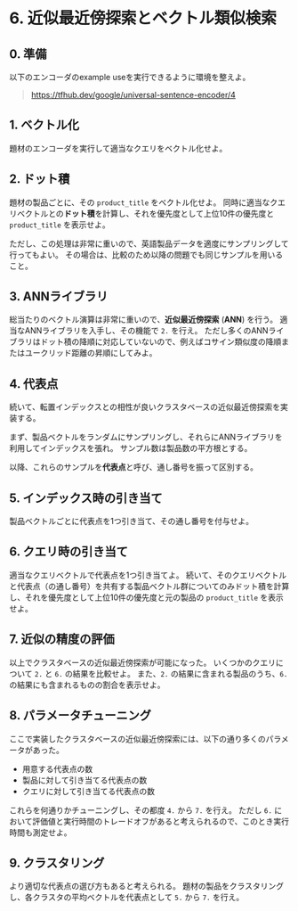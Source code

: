 # 6. 近似最近傍探索とベクトル類似検索

## 0. 準備

以下のエンコーダのexample useを実行できるように環境を整えよ。

> https://tfhub.dev/google/universal-sentence-encoder/4

## 1. ベクトル化

題材のエンコーダを実行して適当なクエリをベクトル化せよ。

## 2. ドット積

題材の製品ごとに、その `product_title` をベクトル化せよ。
同時に適当なクエリベクトルとの**ドット積**を計算し、それを優先度として上位10件の優先度と `product_title` を表示せよ。

ただし、この処理は非常に重いので、英語製品データを適度にサンプリングして行ってもよい。
その場合は、比較のため以降の問題でも同じサンプルを用いること。

## 3. ANNライブラリ

総当たりのベクトル演算は非常に重いので、**近似最近傍探索** (**ANN**) を行う。
適当なANNライブラリを入手し、その機能で `2.` を行え。
ただし多くのANNライブラリはドット積の降順に対応していないので、例えばコサイン類似度の降順またはユークリッド距離の昇順にしてみよ。

## 4. 代表点

続いて、転置インデックスとの相性が良いクラスタベースの近似最近傍探索を実装する。

まず、製品ベクトルをランダムにサンプリングし、それらにANNライブラリを利用してインデックスを張れ。
サンプル数は製品数の平方根とする。

以降、これらのサンプルを**代表点**と呼び、通し番号を振って区別する。

## 5. インデックス時の引き当て

製品ベクトルごとに代表点を1つ引き当て、その通し番号を付与せよ。

## 6. クエリ時の引き当て

適当なクエリベクトルで代表点を1つ引き当てよ。
続いて、そのクエリベクトルと代表点（の通し番号）を共有する製品ベクトル群についてのみドット積を計算し、それを優先度として上位10件の優先度と元の製品の `product_title` を表示せよ。

## 7. 近似の精度の評価

以上でクラスタベースの近似最近傍探索が可能になった。
いくつかのクエリについて `2.` と `6.` の結果を比較せよ。
また、`2.` の結果に含まれる製品のうち、`6.` の結果にも含まれるものの割合を表示せよ。

## 8. パラメータチューニング

ここで実装したクラスタベースの近似最近傍探索には、以下の通り多くのパラメータがあった。

- 用意する代表点の数
- 製品に対して引き当てる代表点の数
- クエリに対して引き当てる代表点の数

これらを何通りかチューニングし、その都度 `4.` から `7.` を行え。
ただし `6.` において評価値と実行時間のトレードオフがあると考えられるので、このとき実行時間も測定せよ。

## 9. クラスタリング

より適切な代表点の選び方もあると考えられる。
題材の製品をクラスタリングし、各クラスタの平均ベクトルを代表点として `5.` から `7.` を行え。
